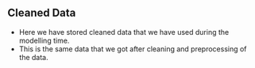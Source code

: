 ## Cleaned Data

- Here we have stored cleaned data that we have used during the modelling time.
- This is the same data that we got after cleaning and preprocessing of the data.